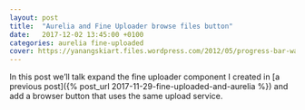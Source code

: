 ```yaml
---
layout: post
title:  "Aurelia and Fine Uploader browse files button"
date:   2017-12-02 13:45:00 +0100
categories: aurelia fine-uploaded
cover: https://yanangskiart.files.wordpress.com/2012/05/progress-bar-wallpaper2.jpg
---
```




In this post we’ll talk expand the fine uploader component I created in [a previous post]({% post_url 2017-11-29-fine-uploaded-and-aurelia %}) and add a browser button that uses the same upload service.

